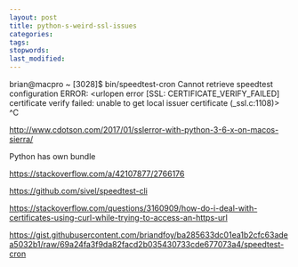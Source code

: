 ```yaml
---
layout: post
title: python-s-weird-ssl-issues
categories:
tags:
stopwords:
last_modified:
---
```


brian@macpro ~ [3028]$ bin/speedtest-cron
Cannot retrieve speedtest configuration
ERROR: <urlopen error [SSL: CERTIFICATE_VERIFY_FAILED] certificate verify failed: unable to get local issuer certificate (_ssl.c:1108)>
^C


http://www.cdotson.com/2017/01/sslerror-with-python-3-6-x-on-macos-sierra/

Python has own bundle

https://stackoverflow.com/a/42107877/2766176

https://github.com/sivel/speedtest-cli

https://stackoverflow.com/questions/3160909/how-do-i-deal-with-certificates-using-curl-while-trying-to-access-an-https-url


https://gist.githubusercontent.com/briandfoy/ba285633dc01ea1b2cfc63adea5032b1/raw/69a24fa3f9da82facd2b035430733cde677073a4/speedtest-cron


